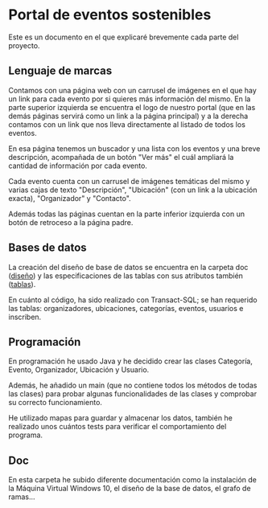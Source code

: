 # Portal de eventos sostenibles

Este es un documento en el que explicaré brevemente cada parte del proyecto.

## Lenguaje de marcas

Contamos con una página web con un carrusel de imágenes en el que hay un link para cada evento por si quieres más información del mismo.
En la parte superior izquierda se encuentra el logo de nuestro portal (que en las demás páginas servirá como un link a la página principal) y a la derecha contamos con un link que nos lleva directamente 
al listado de todos los eventos.

En esa página tenemos un buscador y una lista con los eventos y una breve descripción, acompañada de un botón "Ver más" el cuál ampliará la cantidad de información por cada evento.

Cada evento cuenta con un carrusel de imágenes temáticas del mismo y varias cajas de texto "Descripción", "Ubicación" (con un link a la ubicación exacta), "Organizador" y "Contacto".

Además todas las páginas cuentan en la parte inferior izquierda con un botón de retroceso a la página padre.



## Bases de datos

La creación del diseño de base de datos se encuentra en la carpeta doc ([diseño](/doc/dbdesign/dbdesign.pdf)) y las especificaciones de las tablas con sus atributos también ([tablas](/doc/dbdesign/dbtables.pdf)).

En cuánto al código, ha sido realizado con Transact-SQL; se han requerido las tablas: organizadores, ubicaciones, categorías, eventos, usuarios e inscriben.

## Programación

En programación he usado Java y he decidido crear las clases Categoría, Evento, Organizador, Ubicación y Usuario.

Además, he añadido un main (que no contiene todos los métodos de todas las clases) para probar algunas funcionalidades de las clases y comprobar su correcto funcionamiento.

He utilizado mapas para guardar y almacenar los datos, también he realizado unos cuántos tests para verificar el comportamiento del programa.
## Doc

En esta carpeta he subido diferente documentación como la instalación de la Máquina Virtual Windows 10, el diseño de la base de datos, el grafo de ramas...

